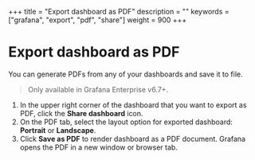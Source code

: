 +++
title = "Export dashboard as PDF"
description = ""
keywords = ["grafana", "export", "pdf", "share"]
weight = 900
+++

# Export dashboard as PDF

You can generate PDFs from any of your dashboards and save it to file.

> Only available in Grafana Enterprise v6.7+.

1. In the upper right corner of the dashboard that you want to export as PDF, click the **Share dashboard** icon.
1. On the PDF tab, select the layout option for exported dashboard: **Portrait** or **Landscape**.
1. Click **Save as PDF** to render dashboard as a PDF document.
   Grafana opens the PDF in a new window or browser tab.

